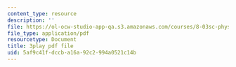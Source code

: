 ```yaml
---
content_type: resource
description: ''
file: https://ol-ocw-studio-app-qa.s3.amazonaws.com/courses/8-03sc-physics-iii-vibrations-and-waves-fall-2016/5af9c41fdccba16a92c2994a0521c14b_FY6iXM9X5Fo.pdf
file_type: application/pdf
resourcetype: Document
title: 3play pdf file
uid: 5af9c41f-dccb-a16a-92c2-994a0521c14b
---
```


